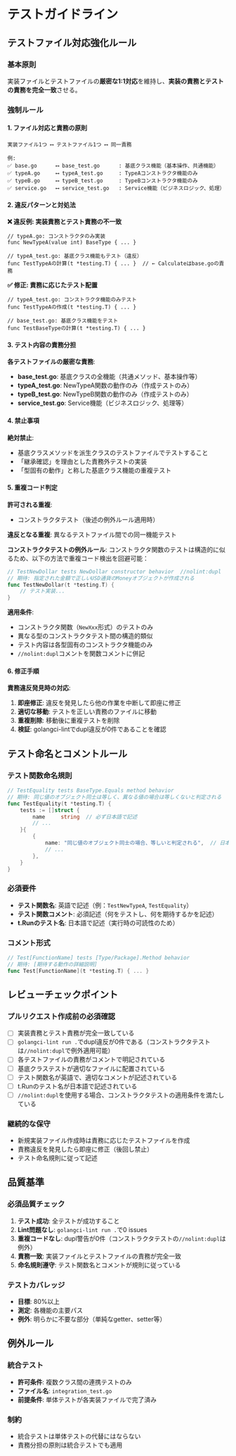 # テストガイドライン

## テストファイル対応強化ルール

### 基本原則
実装ファイルとテストファイルの**厳密な1:1対応**を維持し、**実装の責務とテストの責務を完全一致**させる。

### 強制ルール

#### 1. ファイル対応と責務の原則
```text
実装ファイル1つ ⟷ テストファイル1つ ⟷ 同一責務

例:
✅ base.go      ⟷ base_test.go      : 基底クラス機能（基本操作、共通機能）
✅ typeA.go     ⟷ typeA_test.go     : TypeAコンストラクタ機能のみ  
✅ typeB.go     ⟷ typeB_test.go     : TypeBコンストラクタ機能のみ
✅ service.go   ⟷ service_test.go   : Service機能（ビジネスロジック、処理）
```

#### 2. 違反パターンと対処法

**❌ 違反例: 実装責務とテスト責務の不一致**
```text
// typeA.go: コンストラクタのみ実装
func NewTypeA(value int) BaseType { ... }

// typeA_test.go: 基底クラス機能もテスト（違反）
func TestTypeAの計算(t *testing.T) { ... }  // ← Calculateはbase.goの責務
```

**✅ 修正: 責務に応じたテスト配置**
```text
// typeA_test.go: コンストラクタ機能のみテスト
func TestTypeAの作成(t *testing.T) { ... }

// base_test.go: 基底クラス機能をテスト
func TestBaseTypeの計算(t *testing.T) { ... }
```

#### 3. テスト内容の責務分担

**各テストファイルの厳密な責務**:
- **base_test.go**: 基底クラスの全機能（共通メソッド、基本操作等）
- **typeA_test.go**: NewTypeA関数の動作のみ（作成テストのみ）
- **typeB_test.go**: NewTypeB関数の動作のみ（作成テストのみ）
- **service_test.go**: Service機能（ビジネスロジック、処理等）

#### 4. 禁止事項

**絶対禁止**:
- 基底クラスメソッドを派生クラスのテストファイルでテストすること
- 「継承確認」を理由とした責務外テストの実装
- 「型固有の動作」と称した基底クラス機能の重複テスト

#### 5. 重複コード判定

**許可される重複**: 
- コンストラクタテスト（後述の例外ルール適用時）

**違反となる重複**: 異なるテストファイル間での同一機能テスト

**コンストラクタテストの例外ルール**:
コンストラクタ関数のテストは構造的に似るため、以下の方法で重複コード検出を回避可能：

```go
// TestNewDollar tests NewDollar constructor behavior  //nolint:dupl
// 期待: 指定された金額で正しいUSD通貨のMoneyオブジェクトが作成される
func TestNewDollar(t *testing.T) {
    // テスト実装...
}
```

**適用条件**:
- コンストラクタ関数（`NewXxx`形式）のテストのみ
- 異なる型のコンストラクタテスト間の構造的類似
- テスト内容は各型固有のコンストラクタ機能のみ
- `//nolint:dupl`コメントを関数コメントに併記

#### 6. 修正手順

**責務違反発見時の対応**:
1. **即座修正**: 違反を発見したら他の作業を中断して即座に修正
2. **適切な移動**: テストを正しい責務のファイルに移動
3. **重複削除**: 移動後に重複テストを削除
4. **検証**: golangci-lintでdupl違反が0件であることを確認

## テスト命名とコメントルール

### テスト関数命名規則
```go
// TestEquality tests BaseType.Equals method behavior
// 期待: 同じ値のオブジェクト同士は等しく、異なる値の場合は等しくないと判定される
func TestEquality(t *testing.T) {
    tests := []struct {
        name     string  // 必ず日本語で記述
        // ...
    }{
        {
            name: "同じ値のオブジェクト同士の場合、等しいと判定される",  // 日本語
            // ...
        },
    }
}
```

### 必須要件
- **テスト関数名**: 英語で記述（例：`TestNewTypeA`, `TestEquality`）
- **テスト関数コメント**: 必須記述（何をテストし、何を期待するかを記述）
- **t.Runのテスト名**: 日本語で記述（実行時の可読性のため）

### コメント形式
```go
// Test[FunctionName] tests [Type/Package].Method behavior
// 期待: [期待する動作の詳細説明]
func Test[FunctionName](t *testing.T) { ... }
```

## レビューチェックポイント

### プルリクエスト作成前の必須確認
- [ ] 実装責務とテスト責務が完全一致している
- [ ] `golangci-lint run .`でdupl違反が0件である（コンストラクタテストは`//nolint:dupl`で例外適用可能）
- [ ] 各テストファイルの責務がコメントで明記されている
- [ ] 基底クラステストが適切なファイルに配置されている
- [ ] テスト関数名が英語で、適切なコメントが記述されている
- [ ] t.Runのテスト名が日本語で記述されている
- [ ] `//nolint:dupl`を使用する場合、コンストラクタテストの適用条件を満たしている

### 継続的な保守
- 新規実装ファイル作成時は責務に応じたテストファイルを作成
- 責務違反を発見したら即座に修正（後回し禁止）
- テスト命名規則に従って記述

## 品質基準

### 必須品質チェック
1. **テスト成功**: 全テストが成功すること
2. **Lint問題なし**: `golangci-lint run .`で0 issues
3. **重複コードなし**: dupl警告が0件（コンストラクタテストの`//nolint:dupl`は例外）
4. **責務一致**: 実装ファイルとテストファイルの責務が完全一致
5. **命名規則遵守**: テスト関数名とコメントが規則に従っている

### テストカバレッジ
- **目標**: 80%以上
- **測定**: 各機能の主要パス
- **例外**: 明らかに不要な部分（単純なgetter、setter等）

## 例外ルール

### 統合テスト
- **許可条件**: 複数クラス間の連携テストのみ
- **ファイル名**: `integration_test.go`
- **前提条件**: 単体テストが各実装ファイルで完了済み

### 制約
- 統合テストは単体テストの代替にはならない
- 責務分担の原則は統合テストでも適用